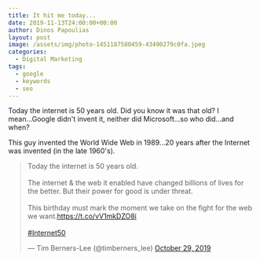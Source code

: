 ```yaml
---
title: It hit me today...
date: 2019-11-13T24:00:00+00:00
author: Dinos Papoulias
layout: post
image: /assets/img/photo-1451187580459-43490279c0fa.jpeg
categories:
  - Digital Marketing
tags:
  - google
  - keywords
  - seo
---
```

Today the internet is 50 years old. Did you know it was that old? I mean...Google didn't invent it, neither did Microsoft...so who did...and when?

This guy invented the World Wide Web in 1989...20 years after the Internet was invented (in the late 1960's).

<blockquote class="twitter-tweet"><p lang="en" dir="ltr">Today the internet is 50 years old.<br><br>The internet &amp; the web it enabled have changed billions of lives for the better. But their power for good is under threat.<br><br>This birthday must mark the moment we take on the fight for the web we want.<a href="https://t.co/vV1mkDZO8i">https://t.co/vV1mkDZO8i</a><br><br> <a href="https://twitter.com/hashtag/Internet50?src=hash&amp;ref_src=twsrc%5Etfw">#Internet50</a></p>&mdash; Tim Berners-Lee (@timberners_lee) <a href="https://twitter.com/timberners_lee/status/1189128206466637824?ref_src=twsrc%5Etfw">October 29, 2019</a></blockquote> <script async src="https://platform.twitter.com/widgets.js" charset="utf-8"></script>

